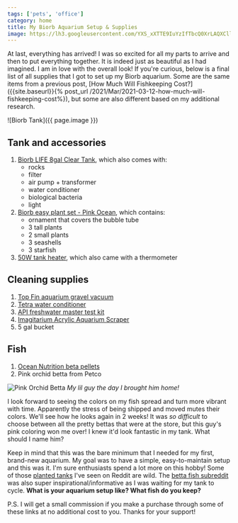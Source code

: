 ```yaml
---
tags: ['pets', 'office']
category: home
title: My Biorb Aquarium Setup & Supplies
image: https://lh3.googleusercontent.com/YXS_xXTTE9IuYzIfTbcQ0XrLAQXCllxNYBE7CWPwUazM05mLfFDhHSBfQ5-xLT1R-WQo3MDc6mYJiLf_DQzEoCMm26-N6Rm977MtxgFTbTtKu80lFvZjQ2BX-gyw98iszMY_WAF_JBgtIp6U1fhAQuNyPjvgN1d4fpPOezKjR7HwqJwd21Jh8C9EYePpS0QPkj4Qwproc94Zzgb3zZhDmT8iUX323EowIjW7_6vpziXWgodof1XomFmgt0fbV7Y8O5gtkVUtXZZ4v6NWceyrZY4PnAKkgAReyfLqcq4vysH5y73VOpM0KD_PRTx_KAO48LME_kXC8rgYdwKBhBUD0d6-XDg6qdgsVUIhzai1p6gJuEUUW_tA5n5qTPXyyjCVhhjqbj0CnTO0zNHcgJWBTZUbEyvo0tfts-c7xe8bvN--RC0OUg3OGFB-EEAlDy8MMJ3dlmUSyYAZBsW2-ur8zR8SVln3W7hBRd2tRDLdjG0OKhBpy3Tc2Kh2kmq4uJVxkez040g3dwR34uqtF9tMaLC956qhCae-rpjKSfsJElquqFSXyqSmrL4MctusPmpq44siE6rFcev_vNkOJpyKZpkdxE5Gqb_3jPk860wpBJ691Xhvbe7A4GTHtdf2bqDE3J7KdcVR8Y4S1KlUK-goVhZeGMsfFVCyMfmyj4o7UTaAEzpJMatzzZpbfALo6rqdlSRjGHRcKa4J5By2_xIhLLuvEQiz0x8oAUwCS7g6306haSIhIrx6rGb0BTr-Hd_uWnoi9HFlGD77qzDWHV8=s1029-no?authuser=0
---
```

At last, everything has arrived! I was so excited for all my parts to arrive and then to put everything together. It is indeed just as beautiful as I had imagined. I am in love with the overall look! If you're curious, below is a final list of all supplies that I got to set up my Biorb aquarium. Some are the same items from a previous post, [How Much Will Fishkeeping Cost?]({{site.baseurl}}{% post_url /2021/Mar/2021-03-12-how-much-will-fishkeeping-cost%}), but some are also different based on my additional research.

![Biorb Tank]({{ page.image }})

## Tank and accessories
1. [Biorb LIFE 8gal Clear Tank](https://amzn.to/3bCWmbj), which also comes with:
   - rocks
   - filter
   - air pump + transformer
   - water conditioner
   - biological bacteria
   - light
2. [Biorb easy plant set - Pink Ocean](https://amzn.to/3qDqojt), which contains:
   - ornament that covers the bubble tube
   - 3 tall plants
   - 2 small plants
   - 3 seashells
   - 3 starfish
3. [50W tank heater](https://amzn.to/3l6SO4g), which also came with a thermometer

## Cleaning supplies
1. [Top Fin aquarium gravel vacuum](https://www.petsmart.com/fish/maintenance-and-repair/vacuums/top-fin-aquarium-gravel-vacuum-5162805.html)
2. [Tetra water conditioner](https://amzn.to/3bR5Qjk)
3. [API freshwater master test kit](https://amzn.to/2OeZS33)
4. [Imagitarium Acrylic Aquarium Scraper](https://www.petco.com/shop/en/petcostore/product/imagitarium-acrylic-aquarium-scraper#reviews)
5. 5 gal bucket

## Fish
1. [Ocean Nutrition beta pellets](https://amzn.to/2OQl9jF)
2. Pink orchid betta from Petco

![Pink Orchid Betta](https://lh3.googleusercontent.com/MLba3cgfGHa43yVub692Gxg4cxpr8lWMw7fMMNw1e5FIIwQFfi5ny82rT38rDsjB_lbHQNpJaBhAuIKFTt6t9VZzB4BpofsgU1zyc221UbbkDG8B_vJVgFjYqVD7D9KhTVxofob1MGn_05yQ2nWNu55JAKNk5ks-wA6kG_BYDZY8DIYeKC70HQ5kAwikWTdhwOpnwXZnLx_laOXbV8-bswTuV66UtsdJL9sqiEZDdCVslvFcXrDCcgKP5mjhVQpKsfM4U09wUmsQtAUq0z5EDqSD4jRaRwzUcf83zrrO1WwSm7xeAgFiHM1vq1Ioq3M7blyp7wHSwMl-fWlJ8h-EBjNjbhIwquVgy9GJ7dH1MUv2edxPOb4vVE8EywhCF3VDlNRiWpOm21RIQgYg70BOTuxuQKqb71qD-vR2WzU-7SpWWusaOqf739OLBwGgMLx7AFHn52PWlS19UxnBAR9CLLK4Qf3YKUNa0DG_Ej__k5AM_ZdTS66XIf18dmkM4q__bR6yp3tu1bWoJ-1DD1HIgcOovpGskR9JRZrFthxAQKaJEU5CxA3iQ_ug4Utp_KBSsLrsngUilGAWQm55Dz3XEvZ-Box4C_f7vl_yQOpw17xeSV8p2n8-vAfw2MGkEGalWiustm7bmtcg_5szU_Gup3kEfDI6oM398Xoyxgo7_yKZz8WN3uMMOeVYZXSD5M3bkow-FAx80vGjvNE9ofbEz3NSP3lnAHaLZuc3zRTC7X0vMDURcLyGnM74miRmuFTArU1FwWdxZyqBOfSLEP0=w1247-h935-no?authuser=0)
*My lil guy the day I brought him home!*

I look forward to seeing the colors on my fish spread and turn more vibrant with time. Apparently the stress of being shipped and moved mutes their colors. We'll see how he looks again in 2 weeks! It was *so difficult* to choose between all the pretty bettas that were at the store, but this guy's pink coloring won me over! I knew it'd look fantastic in my tank. What should I name him?

Keep in mind that this was the bare minimum that I needed for my first, brand-new aquarium. My goal was to have a simple, easy-to-maintain setup and this was it. I'm sure enthusiasts spend a lot more on this hobby! Some of those [planted tanks](https://www.reddit.com/r/PlantedTank) I've seen on Reddit are wild. The [betta fish subreddit](https://www.reddit.com/r/bettafish/) was also super inspirational/informative as I was waiting for my tank to cycle. **What is your aquarium setup like? What fish do you keep?**

P.S. I will get a small commission if you make a purchase through some of these links at no additional cost to you. Thanks for your support!